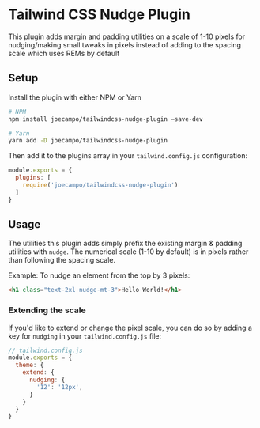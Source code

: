 # Tailwind CSS Nudge Plugin
This plugin adds margin and padding utilities on a scale of 1-10 pixels for nudging/making small tweaks in pixels instead of adding to the spacing scale which uses REMs by default

## Setup
Install the plugin with either NPM or Yarn

```bash
# NPM
npm install joecampo/tailwindcss-nudge-plugin —save-dev

# Yarn
yarn add -D joecampo/tailwindcss-nudge-plugin
```

Then add it to the plugins array in your `tailwind.config.js` configuration:

```javascript
module.exports = {
  plugins: [
    require('joecampo/tailwindcss-nudge-plugin')
  ]
}
```

## Usage
The utilities this plugin adds simply prefix the existing margin & padding utilities with `nudge`. The numerical scale (1-10 by default) is in pixels rather than following the spacing scale.

Example: To nudge an element from the top by 3 pixels:

```html
<h1 class="text-2xl nudge-mt-3">Hello World!</h1>
```

### Extending the scale

If you'd like to extend or change the pixel scale, you can do so by adding a key for `nudging` in your `tailwind.config.js` file:

```javascript
// tailwind.config.js
module.exports = {
  theme: {
    extend: {
      nudging: {
        '12': '12px',
      }
    }
  }
}
```
